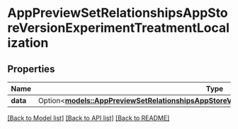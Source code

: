 # AppPreviewSetRelationshipsAppStoreVersionExperimentTreatmentLocalization

## Properties

Name | Type | Description | Notes
------------ | ------------- | ------------- | -------------
**data** | Option<[**models::AppPreviewSetRelationshipsAppStoreVersionExperimentTreatmentLocalizationData**](AppPreviewSet_relationships_appStoreVersionExperimentTreatmentLocalization_data.md)> |  | [optional]

[[Back to Model list]](../README.md#documentation-for-models) [[Back to API list]](../README.md#documentation-for-api-endpoints) [[Back to README]](../README.md)


